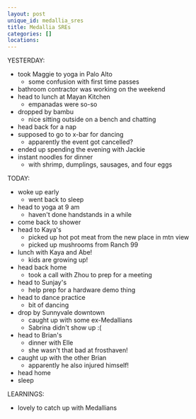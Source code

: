 ```yaml
---
layout: post
unique_id: medallia_sres
title: Medallia SREs
categories: []
locations: 
---
```


YESTERDAY:
* took Maggie to yoga in Palo Alto
  * some confusion with first time passes
* bathroom contractor was working on the weekend
* head to lunch at Mayan Kitchen
  * empanadas were so-so
* dropped by bambu
  * nice sitting outside on a bench and chatting
* head back for a nap
* supposed to go to x-bar for dancing
  * apparently the event got cancelled?
* ended up spending the evening with Jackie
* instant noodles for dinner
  * with shrimp, dumplings, sausages, and four eggs

TODAY:
* woke up early
  * went back to sleep
* head to yoga at 9 am
  * haven't done handstands in a while
* come back to shower
* head to Kaya's
  * picked up hot pot meat from the new place in mtn view
  * picked up mushrooms from Ranch 99
* lunch with Kaya and Abe!
  * kids are growing up!
* head back home
  * took a call with Zhou to prep for a meeting
* head to Sunjay's
  * help prep for a hardware demo thing
* head to dance practice
  * bit of dancing
* drop by Sunnyvale downtown
  * caught up with some ex-Medallians
  * Sabrina didn't show up :(
* head to Brian's
  * dinner with Elle
  * she wasn't that bad at frosthaven!
* caught up with the other Brian
  * apparently he also injured himself!
* head home
* sleep

LEARNINGS:
* lovely to catch up with Medallians
